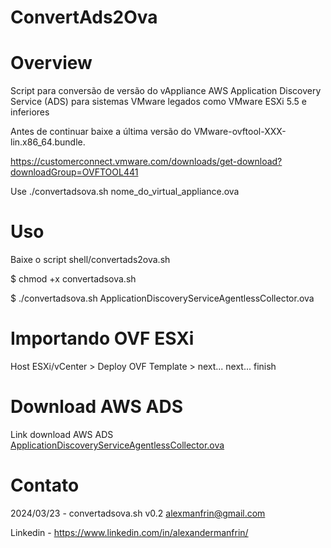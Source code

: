 # ConvertAds2Ova

# Overview

Script para conversão de versão do vAppliance AWS Application Discovery Service (ADS) para sistemas VMware legados como VMware ESXi 5.5 e inferiores

Antes de continuar baixe a última versão do VMware-ovftool-XXX-lin.x86_64.bundle.

  https://customerconnect.vmware.com/downloads/get-download?downloadGroup=OVFTOOL441

Use ./convertadsova.sh nome_do_virtual_appliance.ova

# Uso

  Baixe o script shell/convertads2ova.sh

  $ chmod +x convertadsova.sh

  $ ./convertadsova.sh ApplicationDiscoveryServiceAgentlessCollector.ova

# Importando OVF ESXi

Host ESXi/vCenter > Deploy OVF Template > next... next... finish

# Download AWS ADS

Link download AWS ADS <a href="https://s3.us-west-2.amazonaws.com/aws.agentless.discovery.collector.bundle/releases/latest/ApplicationDiscoveryServiceAgentlessCollector.ova" target="_blank">ApplicationDiscoveryServiceAgentlessCollector.ova</a>


# Contato

2024/03/23 - convertadsova.sh v0.2 <alexmanfrin@gmail.com>

Linkedin - https://www.linkedin.com/in/alexandermanfrin/



